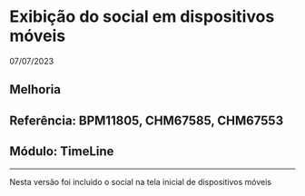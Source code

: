 # Exibição do social em dispositivos móveis
07/07/2023
## Melhoria
## Referência: BPM11805, CHM67585, CHM67553
## Módulo: TimeLine
***

Nesta versão foi incluido o social na tela inicial de dispositivos móveis